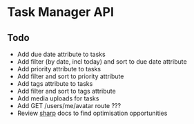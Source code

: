 # Task Manager API

## Todo

- Add due date attribute to tasks
- Add filter (by date, incl today) and sort to due date attribute
- Add priority attribute to tasks
- Add filter and sort to priority attribute
- Add tags attribute to tasks
- Add filter and sort to tags attribute
- Add media uploads for tasks
- Add GET /users/me/avatar route ???
- Review [sharp](https://github.com/lovell/sharp/tree/master/docs) docs to find optimisation opportunities
